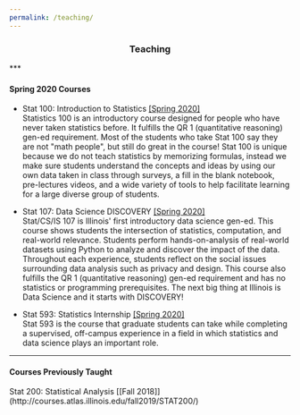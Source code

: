 ```yaml
---
permalink: /teaching/
---
```

<center><h3>Teaching</h3></center>
***
<h4><b>Spring 2020 Courses</b></h4>

* Stat 100: Introduction to Statistics [[Spring 2020]](go.illinois.edu/stat100)\
  Statistics 100 is an introductory course designed for people who have never taken statistics before.  It fulfills the QR 1 (quantitative reasoning) gen-ed requirement. Most of the students who take Stat 100 say they are not "math people", but still do great in the course! Stat 100 is unique because we do not teach statistics by memorizing formulas, instead we make sure students understand the concepts and ideas by using our own data taken in class through surveys, a fill in the blank notebook, pre-lectures videos, and a wide variety of tools to help facilitate learning for a large diverse group of students.

* Stat 107: Data Science DISCOVERY [[Spring 2020]](go.illinois.edu/stat107)\
  Stat/CS/IS 107 is Illinois' first introductory data science gen-ed.  This course shows students the intersection of statistics, computation, and real-world relevance. Students perform hands-on-analysis of real-world datasets using Python to analyze and discover the impact of the data. Throughout each experience, students reflect on the social issues surrounding data analysis such as privacy and design.  This course also fulfills the QR 1 (quantitative reasoning) gen-ed requirement and has no statistics or programming prerequisites. The next big thing at Illinois is Data Science and it starts with DISCOVERY! 

* Stat 593: Statistics Internship [[Spring 2020]](stat.illinois.edu/stat-593)\
  Stat 593 is the course that graduate students can take while completing a supervised, off-campus experience in a field in which statistics and data science plays an important role. 

***
<h4><b>Courses Previously Taught</b></h4>
Stat 200: Statistical Analysis [[Fall 2018]](http://courses.atlas.illinois.edu/fall2019/STAT200/)

